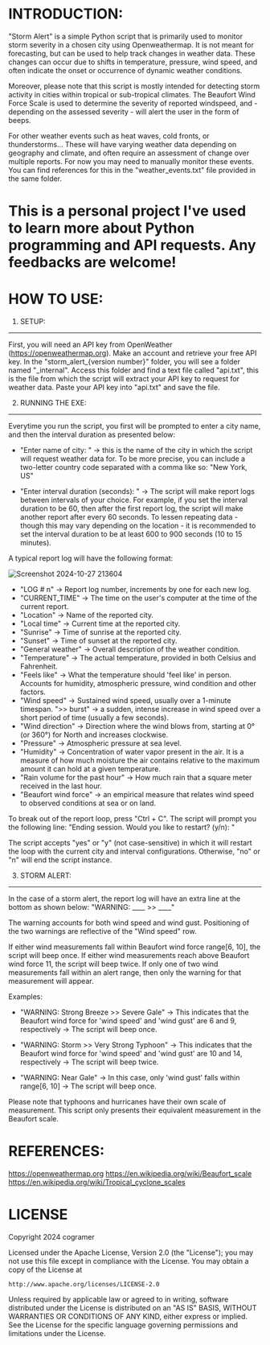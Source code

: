 INTRODUCTION:
===========================
"Storm Alert" is a simple Python script that is primarily used to monitor storm severity in a chosen city using Openweathermap. It is not meant for forecasting, but can be used to help track changes in weather data. These changes can occur due to shifts in temperature, pressure, wind speed, and often indicate the onset or occurrence of dynamic weather conditions.  

Moreover, please note that this script is mostly intended for detecting storm activity in cities within tropical or sub-tropical climates. The Beaufort Wind Force Scale is used to determine the severity of reported windspeed, and - depending on the assessed severity - will alert the user in the form of beeps.

For other weather events such as heat waves, cold fronts, or thunderstorms... These will have varying weather data depending on geography and climate, and often require an assessment of change over multiple reports. For now you may need to manually monitor these events. You can find references for this in the "weather_events.txt" file provided in the same folder. 

This is a personal project I've used to learn more about Python programming and API requests. Any feedbacks are welcome!
===========================


HOW TO USE:
===========================
1) SETUP:
-------------------
First, you will need an API key from OpenWeather (https://openweathermap.org). Make an account and retrieve your free API key. In the "storm_alert_{version number}" folder, you will see a folder named "_internal". Access this folder and find a text file called "api.txt", this is the file from which the script will extract your API key to request for weather data. Paste your API key into "api.txt" and save the file. 

2) RUNNING THE EXE:
-------------------
Everytime you run the script, you first will be prompted to enter a city name, and then the interval duration as presented below:

- "Enter name of city: " -> this is the name of the city in which the script will request weather data for. To be more precise, you can include a two-letter country code separated with a comma like so: "New York, US"

- "Enter interval duration (seconds): " -> The script will make report logs between intervals of your choice. For example, if you set the interval duration to be 60, then after the first report log, the script will make another report after every 60 seconds. To lessen repeating data - though this may vary depending on the location - it is recommended to set the interval duration to be at least 600 to 900 seconds (10 to 15 minutes).


A typical report log will have the following format:


![Screenshot 2024-10-27 213604](https://github.com/user-attachments/assets/6dadf9ba-635c-4b3c-9335-2331fda7fcaf)


- "LOG # n" -> Report log number, increments by one for each new log.
- "CURRENT_TIME" -> The time on the user's computer at the time of the current report.
- "Location" -> Name of the reported city.
- "Local time" -> Current time at the reported city. 
- "Sunrise" -> Time of sunrise at the reported city.
- "Sunset" -> Time of sunset at the reported city.
- "General weather" -> Overall description of the weather condition.
- "Temperature" -> The actual temperature, provided in both Celsius and Fahrenheit.
- "Feels like" -> What the temperature should 'feel like' in person. Accounts for humidity, atmospheric pressure, wind condition and other factors.
- "Wind speed" -> Sustained wind speed, usually over a 1-minute timespan. ">> burst" -> a sudden, intense increase in wind speed over a short period of time (usually a few seconds).
- "Wind direction" -> Direction where the wind blows from, starting at 0° (or 360°) for North and increases clockwise.
- "Pressure" -> Atmospheric pressure at sea level.
- "Humidity" -> Concentration of water vapor present in the air. It is a measure of how much moisture the air contains relative to the maximum amount it can hold at a given temperature. 
- "Rain volume for the past hour" -> How much rain that a square meter received in the last hour.
- "Beaufort wind force" -> an empirical measure that relates wind speed to observed conditions at sea or on land.


To break out of the report loop, press "Ctrl + C". The script will prompt you the following line:
"Ending session. Would you like to restart? (y/n): "

The script accepts "yes" or "y" (not case-sensitive) in which it will restart the loop with the current city and interval configurations. Otherwise, "no" or "n" will end the script instance.


3) STORM ALERT:
-------------------
In the case of a storm alert, the report log will have an extra line at the bottom as shown below:
"WARNING: ____ >> ____"

The warning accounts for both wind speed and wind gust. Positioning of the two warnings are reflective of the "Wind speed" row.

If either wind measurements fall within Beaufort wind force range[6, 10], the script will beep once.
If either wind measurements reach above Beaufort wind force 11, the script will beep twice.
If only one of two wind measurements fall within an alert range, then only the warning for that measurement will appear.

Examples:
- "WARNING: Strong Breeze >> Severe Gale" -> This indicates that the Beaufort wind force for 'wind speed' and 'wind gust' are 6 and 9, respectively -> The script will beep once.

- "WARNING: Storm >> Very Strong Typhoon" -> This indicates that the Beaufort wind force for 'wind speed' and 'wind gust' are 10 and 14, respectively -> The script will beep twice.

- "WARNING: Near Gale" -> In this case, only 'wind gust' falls within range[6, 10] -> The script will beep once.

Please note that typhoons and hurricanes have their own scale of measurement. This script only presents their equivalent measurement in the Beaufort scale. 


REFERENCES:
===========================
https://openweathermap.org
https://en.wikipedia.org/wiki/Beaufort_scale
https://en.wikipedia.org/wiki/Tropical_cyclone_scales


LICENSE
===========================
Copyright 2024 cogramer

Licensed under the Apache License, Version 2.0 (the "License");
you may not use this file except in compliance with the License.
You may obtain a copy of the License at

    http://www.apache.org/licenses/LICENSE-2.0

Unless required by applicable law or agreed to in writing, software
distributed under the License is distributed on an "AS IS" BASIS,
WITHOUT WARRANTIES OR CONDITIONS OF ANY KIND, either express or implied.
See the License for the specific language governing permissions and
limitations under the License.
